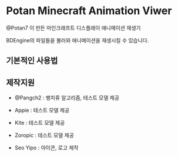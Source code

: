# Potan Minecraft Animation Viwer

@Potan7 이 만든 마인크래프트 디스플레이 애니메이션 재생기

BDEngine의 파일들을 불러와 애니메이션을 재생시킬 수 있습니다.

## 기본적인 사용법




## 제작지원

- @Pangch2 : 팽치류 알고리즘, 테스트 모델 제공

- Appie : 테스트 모델 제공

- Kite : 테스트 모델 제공

- Zoropic : 테스트 모델 제공

- Seo Yipo : 아이콘, 로고 제작